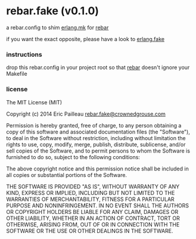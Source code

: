 rebar.fake (v0.1.0)
====================

a rebar.config to shim [erlang.mk][erlang.mk] for [rebar][rebar]

if you want the exact opposite, please have a look to [erlang.fake][erlang.fake]

### instructions ###

drop this rebar.config in your project root so that
[rebar][rebar] doesn't ignore your Makefile

### license ###

The MIT License (MIT)

Copyright (c) 2014 Eric Pailleau <rebar.fake@crownedgrouse.com>

Permission is hereby granted, free of charge, to any person obtaining a copy
of this software and associated documentation files (the "Software"), to deal
in the Software without restriction, including without limitation the rights
to use, copy, modify, merge, publish, distribute, sublicense, and/or sell
copies of the Software, and to permit persons to whom the Software is
furnished to do so, subject to the following conditions:

The above copyright notice and this permission notice shall be included in
all copies or substantial portions of the Software.

THE SOFTWARE IS PROVIDED "AS IS", WITHOUT WARRANTY OF ANY KIND, EXPRESS OR
IMPLIED, INCLUDING BUT NOT LIMITED TO THE WARRANTIES OF MERCHANTABILITY,
FITNESS FOR A PARTICULAR PURPOSE AND NONINFRINGEMENT. IN NO EVENT SHALL THE
AUTHORS OR COPYRIGHT HOLDERS BE LIABLE FOR ANY CLAIM, DAMAGES OR OTHER
LIABILITY, WHETHER IN AN ACTION OF CONTRACT, TORT OR OTHERWISE, ARISING FROM,
OUT OF OR IN CONNECTION WITH THE SOFTWARE OR THE USE OR OTHER DEALINGS IN
THE SOFTWARE.


[rebar]: https://github.com/rebar/rebar
[erlang.mk]: https://github.com/essen/erlang.mk
[erlang.fake]: https://github.com/talentdeficit/erlang.fake
